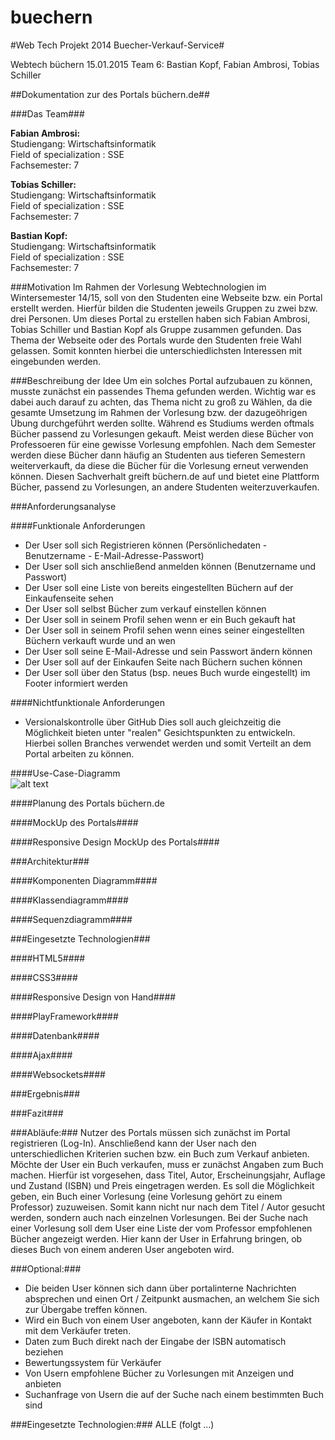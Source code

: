 buechern
========

#Web Tech Projekt 2014 Buecher-Verkauf-Service#

Webtech 			büchern			15.01.2015
Team 6: Bastian Kopf, Fabian Ambrosi, Tobias Schiller

##Dokumentation zur des Portals büchern.de##

###Das Team###

<strong>Fabian Ambrosi:</strong>  
Studiengang: Wirtschaftsinformatik  
Field of specialization : SSE  
Fachsemester: 7

<strong>Tobias Schiller:</strong>  
Studiengang: Wirtschaftsinformatik  
Field of specialization : SSE  
Fachsemester: 7

<strong>Bastian Kopf:</strong>  
Studiengang: Wirtschaftsinformatik  
Field of specialization : SSE  
Fachsemester: 7

###Motivation
Im Rahmen der Vorlesung Webtechnologien im Wintersemester 14/15, soll von den Studenten eine Webseite bzw. ein Portal erstellt werden. Hierfür bilden die Studenten jeweils Gruppen zu zwei bzw. drei Personen. Um dieses Portal zu erstellen haben sich Fabian Ambrosi, Tobias Schiller und Bastian Kopf als Gruppe zusammen gefunden. Das Thema der Webseite oder des Portals wurde den Studenten freie Wahl gelassen. Somit konnten hierbei die unterschiedlichsten Interessen mit eingebunden werden. 


###Beschreibung der Idee 
Um ein solches Portal aufzubauen zu können, musste zunächst ein passendes Thema gefunden werden. Wichtig war es dabei auch darauf zu achten, das Thema nicht zu groß zu Wählen, da die gesamte Umsetzung im Rahmen der Vorlesung bzw. der dazugeöhrigen Übung durchgeführt werden sollte. Während es Studiums werden oftmals Bücher passend zu Vorlesungen gekauft. Meist werden diese Bücher von Professoeren für eine gewisse Vorlesung empfohlen. Nach dem Semester werden diese Bücher dann häufig an Studenten aus tieferen Semestern weiterverkauft, da diese die Bücher für die Vorlesung erneut verwenden können. Diesen Sachverhalt greift büchern.de auf und bietet eine Plattform Bücher, passend zu Vorlesungen, an andere Studenten weiterzuverkaufen.

###Anforderungsanalyse  

####Funktionale Anforderungen  
* Der User soll sich Registrieren können (Persönlichedaten - Benutzername - E-Mail-Adresse-Passwort)
* Der User soll sich anschließend anmelden können (Benutzername und Passwort)
* Der User soll eine Liste von bereits eingestellten Büchern auf der Einkaufenseite sehen
* Der User soll selbst Bücher zum verkauf einstellen können
* Der User soll in seinem Profil sehen wenn er ein Buch gekauft hat
* Der User soll in seinem Profil sehen wenn eines seiner eingestellten Büchern verkauft wurde und an wen
* Der User soll seine E-Mail-Adresse und sein Passwort ändern können
* Der User soll auf der Einkaufen Seite nach Büchern suchen können
* Der User soll über den Status (bsp. neues Buch wurde eingestellt) im Footer informiert werden

####Nichtfunktionale Anforderungen    
* Versionalskontrolle über GitHub
Dies soll auch gleichzeitig die Möglichkeit bieten unter "realen" Gesichtspunkten zu entwickeln.
Hierbei sollen Branches verwendet werden und somit Verteilt an dem Portal arbeiten zu können.

####Use-Case-Diagramm  
![alt text](https://github.com/toschill/buechern/blob/master/Planung/usecase_v2.png "Use-Case-Diagramm")

####Planung des Portals büchern.de  


####MockUp des Portals####

####Responsive Design MockUp des Portals####

###Architektur###

####Komponenten Diagramm####

####Klassendiagramm####

####Sequenzdiagramm####

###Eingesetzte Technologien###

####HTML5####

####CSS3####

####Responsive Design von Hand####

####PlayFramework####

####Datenbank####

####Ajax####

####Websockets####

###Ergebnis###

###Fazit###



###Abläufe:###
Nutzer des Portals müssen sich zunächst im Portal registrieren (Log-In).
Anschließend kann der User nach den unterschiedlichen Kriterien suchen bzw. ein Buch zum Verkauf anbieten.
Möchte der User ein Buch verkaufen, muss er zunächst Angaben zum Buch machen.
Hierfür ist vorgesehen, dass Titel, Autor, Erscheinungsjahr, Auflage und Zustand (ISBN) und Preis eingetragen werden. 
Es soll die Möglichkeit geben, ein Buch einer Vorlesung (eine Vorlesung gehört zu einem Professor) zuzuweisen. Somit kann nicht nur nach dem Titel / Autor gesucht werden, sondern auch nach einzelnen Vorlesungen.
Bei der Suche nach einer Vorlesung soll dem User eine Liste der vom Professor empfohlenen Bücher angezeigt werden. Hier kann der User in Erfahrung bringen, ob dieses Buch von einem anderen User angeboten wird. 

###Optional:###
*	Die beiden User können sich dann über portalinterne Nachrichten absprechen und einen Ort / Zeitpunkt ausmachen, an welchem Sie sich zur Übergabe treffen können. 
*	Wird ein Buch von einem User angeboten, kann der Käufer in Kontakt mit dem Verkäufer treten.
*	Daten zum Buch direkt nach der Eingabe der ISBN automatisch beziehen
*	Bewertungssystem für Verkäufer
*	Von Usern empfohlene Bücher zu Vorlesungen mit Anzeigen und anbieten
*	Suchanfrage von Usern die auf der Suche nach einem bestimmten Buch sind

###Eingesetzte Technologien:###
ALLE (folgt ...)
 
